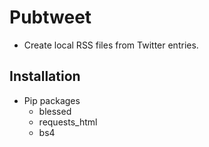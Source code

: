 # Pubtweet

- Create local RSS files from Twitter entries.

## Installation

- Pip packages
  - blessed
  - requests_html
  - bs4
  
